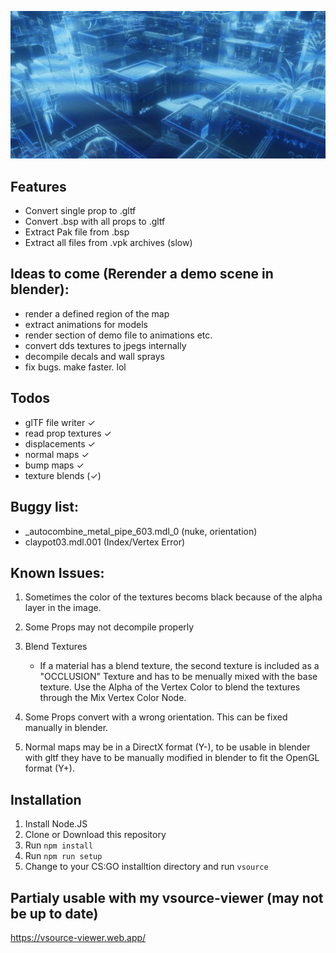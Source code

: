 ![Image of Dust2](/dust_2_hologram.png)

## Features

- Convert single prop to .gltf
- Convert .bsp with all props to .gltf
- Extract Pak file from .bsp
- Extract all files from .vpk archives (slow)

## Ideas to come (Rerender a demo scene in blender):
- render a defined region of the map
- extract animations for models
- render section of demo file to animations etc.
- convert dds textures to jpegs internally
- decompile decals and wall sprays
- fix bugs. make faster. lol

## Todos

- glTF file writer  	                        ✓
- read prop textures                            ✓
- displacements                                 ✓
- normal maps                                   ✓
- bump maps                                     ✓
- texture blends                                (✓)

## Buggy list:

- _autocombine_metal_pipe_603.mdl_0 (nuke, orientation)
- claypot03.mdl.001 (Index/Vertex Error)

## Known Issues:

1. Sometimes the color of the textures becoms black because of the alpha layer in the image.

2. Some Props may not decompile properly

3. Blend Textures
    - If a material has a blend texture, the second texture is included as a "OCCLUSION" Texture and has to be menually mixed with the base texture. Use the Alpha of the Vertex Color to blend the textures through the Mix Vertex Color Node.

4. Some Props convert with a wrong orientation. This can be fixed manually in blender.

5. Normal maps may be in a DirectX format (Y-), to be usable in blender with gltf they have to be manually modified in blender to fit the OpenGL format (Y+).

## Installation

1. Install Node.JS
2. Clone or Download this repository
3. Run ```npm install```
4. Run ```npm run setup```
5. Change to your CS:GO installtion directory and run ```vsource```

## Partialy usable with my vsource-viewer (may not be up to date)
https://vsource-viewer.web.app/
